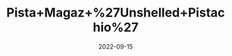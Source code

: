 ---
title: 'Pista+Magaz+%27Unshelled+Pistachio%27'
date: '2022-09-15' 
metatag: '' 
inventory: '0' 
draft: false 
# meta description 
shortDescripton: ''
description: 'Dry+Fruit'
longdescription: ''
featured: True
# product Price
price: '1300.0'
# Product Short Description
shortDescription: ''
productID: '73B6DA7E-082D-ED11-9968-005056B3A416'
type: 'products'
category: 'Dry+Fruit' 
thumnailproduct: 'https://aminsaddiquidawakhana.eralive.net/images/products/73B6DA7E-082D-ED11-9968-005056B3A4161.png' 
images:
  - image: 'images/products/73B6DA7E-082D-ED11-9968-005056B3A4161.png'  
Variants:
---